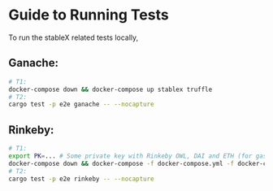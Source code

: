 # Guide to Running Tests

To run the stableX related tests locally,

## Ganache:

```sh
# T1:
docker-compose down && docker-compose up stablex truffle
# T2:
cargo test -p e2e ganache -- --nocapture
```

## Rinkeby:

```sh
# T1:
export PK=... # Some private key with Rinkeby OWL, DAI and ETH (for gas)
docker-compose down && docker-compose -f docker-compose.yml -f docker-compose.rinkeby.yml up stablex
# T2:
cargo test -p e2e rinkeby -- --nocapture
```
